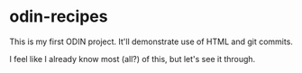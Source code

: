 # odin-recipes

This is my first ODIN project. It'll demonstrate use of HTML and git commits.

I feel like I already know most (all?) of this, but let's see it through.